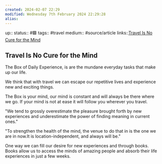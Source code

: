```yaml
---
created: 2024-02-07 22:29
modified: Wednesday 7th February 2024 22:29:28
alias:
---
```

up::
status::  #🟩 
tags:: #travel
medium:: #source/article
links::[Travel Is No Cure for the Mind](https://moretothat.com/travel-is-no-cure-for-the-mind/)
## Travel Is No Cure for the Mind


The Box of Daily Experience, is are the mundane everyday tasks that make up our life.

We think that with travel we can escape our repetitive lives and experience new and exciting things.

The Box is your mind, our mind is constant and will always be there where we go. If your mind is not at ease it will follow you wherever you travel.

"We tend to grossly overestimate the pleasure brought forth by new experiences and underestimate the power of finding meaning in current ones."

"To strengthen the health of the mind, the venue to do that in is the one we are in now.It is location-independent, and always will be."

One way we can fill  our desire for new experiences and through books. Books allow us to access the minds of amazing people and absorb their life experiences in just a few weeks.
